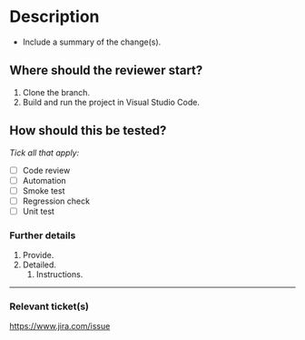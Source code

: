 # Description

- Include a summary of the change(s).

## Where should the reviewer start?

1. Clone the branch.
1. Build and run the project in Visual Studio Code.

## How should this be tested?

*Tick all that apply:*

- [ ] Code review
- [ ] Automation
- [ ] Smoke test
- [ ] Regression check
- [ ] Unit test

### Further details

1. Provide.
1. Detailed.
    1. Instructions.

---
### Relevant ticket(s)

https://www.jira.com/issue
